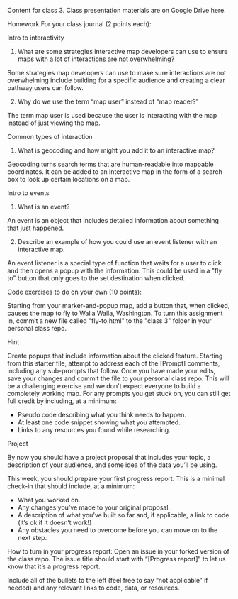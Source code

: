 Content for class 3.
Class presentation materials are on Google Drive here.

Homework
For your class journal (2 points each):

Intro to interactivity

1. What are some strategies interactive map developers can use to ensure maps with a lot of interactions are not overwhelming?

Some strategies map developers can use to make sure interactions are not overwhelming include building for a specific audience and creating a clear pathway users can follow. 

2. Why do we use the term “map user” instead of “map reader?”

The term map user is used because the user is interacting with the map instead of just viewing the map.

Common types of interaction

1. What is geocoding and how might you add it to an interactive map?

Geocoding turns search terms that are human-readable into mappable coordinates. It can be added to an interactive map in the form of a search box to look up certain locations on a map.

Intro to events

1. What is an event?

An event is an object that includes detailed information about something that just happened.

2. Describe an example of how you could use an event listener with an interactive map.

An event listener is a special type of function that waits for a user to click and then opens a popup with the information. This could be used in a "fly to" button that only goes to the set destination when clicked.


Code exercises to do on your own (10 points):

Starting from your marker-and-popup map, add a button that, when clicked, causes the map to fly to Walla Walla, Washington. To turn this assignment in, commit a new file called "fly-to.html" to the "class 3" folder in your personal class repo.

Hint

Create popups that include information about the clicked feature. Starting from this starter file, attempt to address each of the [Prompt] comments, including any sub-prompts that follow. Once you have made your edits, save your changes and commit the file to your personal class repo. This will be a challenging exercise and we don't expect everyone to build a completely working map. For any prompts you get stuck on, you can still get full credit by including, at a minimum:
- Pseudo code describing what you think needs to happen.
- At least one code snippet showing what you attempted.
- Links to any resources you found while researching.

Project

By now you should have a project proposal that includes your topic, a description of your audience, and some idea of the data you’ll be using.

This week, you should prepare your first progress report. This is a minimal check-in that should include, at a minimum:

- What you worked on.
- Any changes you’ve made to your original proposal.
- A description of what you’ve built so far and, if applicable, a link to code (it’s ok if it doesn’t work!)
- Any obstacles you need to overcome before you can move on to the next step.

How to turn in your progress report: Open an issue in your forked version of the class repo. The issue title should start with “[Progress report]” to let us know that it’s a progress report.

Include all of the bullets to the left (feel free to say “not applicable” if needed) and any relevant links to code, data, or resources.
